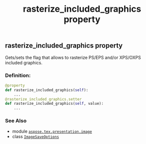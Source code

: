 ﻿---
title: rasterize_included_graphics property
second_title: Aspose.TeX for Python via .NET API References
description: 
type: docs
weight: 60
url: /python-net/aspose.tex.presentation.image/imagesaveoptions/rasterize_included_graphics/
is_root: false
---

## rasterize_included_graphics property


Gets/sets the flag that allows to rasterize PS/EPS and/or XPS/OXPS included graphics.
### Definition:
```python
@property
def rasterize_included_graphics(self):
    ...
@rasterize_included_graphics.setter
def rasterize_included_graphics(self, value):
    ...
```

### See Also
* module [`aspose.tex.presentation.image`](../../)
* class [`ImageSaveOptions`](/tex/python-net/aspose.tex.presentation.image/imagesaveoptions)
